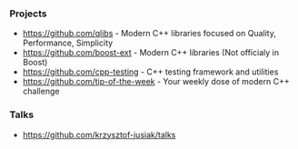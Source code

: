 ### Projects
- https://github.com/qlibs - Modern C++ libraries focused on Quality, Performance, Simplicity
- https://github.com/boost-ext - Modern C++ libraries (Not officialy in Boost)
- https://github.com/cpp-testing - C++ testing framework and utilities
- https://github.com/tip-of-the-week - Your weekly dose of modern C++ challenge

### Talks
- https://github.com/krzysztof-jusiak/talks
